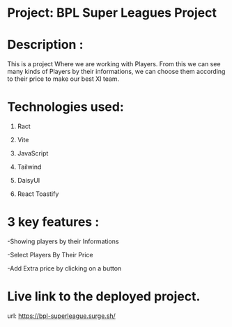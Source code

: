 # Project: BPL Super Leagues Project

# Description :
This is a project Where we are working with Players. From this we can see many kinds of Players by their informations, we can choose them according to their price to make our best XI team.

# Technologies used:
1. Ract

2. Vite

3. JavaScript

4. Tailwind

5. DaisyUI

6. React Toastify




# 3 key features :

-Showing players by their Informations

-Select Players By Their Price

-Add Extra price by clicking on a button 



# Live link to the deployed project.

url: https://bpl-superleague.surge.sh/



